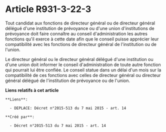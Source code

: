 # Article R931-3-22-3

Tout candidat aux fonctions de directeur général ou de directeur général délégué d'une institution de prévoyance ou d'une
union d'institutions de prévoyance doit faire connaître au conseil d'administration les autres fonctions qu'il exerce à cette
date afin que le conseil puisse apprécier leur compatibilité avec les fonctions de directeur général de l'institution ou de
l'union. 

Le directeur général ou le directeur général délégué d'une institution ou d'une union doit informer le conseil
d'administration de toute autre fonction qui pourrait lui être confiée. Le conseil statue dans un délai d'un mois sur la
compatibilité de ces fonctions avec celles de directeur général ou directeur général délégué de l'institution de prévoyance
ou de l'union.

**Liens relatifs à cet article**

	**Liens**:

	  - DEPLACE: Décret n°2015-513 du 7 mai 2015 - art. 14

	**Créé par**:

	  - Décret n°2015-513 du 7 mai 2015 - art. 14
